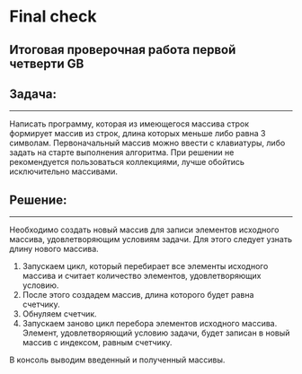 # Final check

## Итоговая проверочная работа первой четверти GB

## Задача:
--------------------------------------------------------------------
Написать программу, которая из имеющегося массива строк формирует  массив из строк, длина которых меньше либо равна 3 символам. Первоначальный массив можно ввести с клавиатуры, либо задать на старте выполнения алгоритма. При решении не рекомендуется пользоваться коллекциями, лучше обойтись исключительно массивами.

## Решение:
--------------------------------------------------------------------
Необходимо создать новый массив для записи элементов исходного массива, удовлетворяющим условиям задачи. Для этого следует узнать длину нового массива.

 1. Запускаем цикл, который перебирает все элементы исходного массива и считает количество элементов, удовлетворяющих условию.
 2. После этого создадем массив, длина которого будет равна счетчику.
 3. Обнуляем счетчик.
 4. Запускаем заново цикл перебора элементов исходного массива. Элемент, удовлетворяющий условию задачи, будет записан в новый массив с индексом, равным счетчику.

 В консоль выводим введенный и полученный массивы.